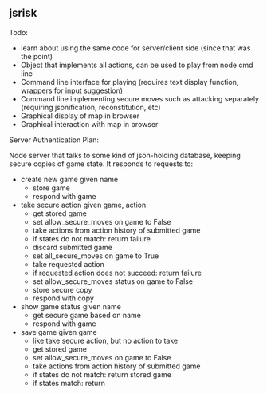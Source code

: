 jsrisk
-----

Todo:

* learn about using the same code for server/client side 
  (since that was the point)
* Object that implements all actions, can be used to play from node cmd line
* Command line interface for playing
  (requires text display function, wrappers for input suggestion)
* Command line implementing secure moves such as attacking separately
  (requiring jsonification, reconstitution, etc)
* Graphical display of map in browser
* Graphical interaction with map in browser


Server Authentication Plan:

Node server that talks to some kind of json-holding database, keeping
secure copies of game state. It responds to requests to:
  * create new game given name
    * store game
    * respond with game
  * take secure action given game, action
    * get stored game
    * set allow_secure_moves on game to False
    * take actions from action history of submitted game
    * if states do not match: return failure
    * discard submitted game
    * set all_secure_moves on game to True
    * take requested action
    * if requested action does not succeed: return failure
    * set allow_secure_moves status on game to False
    * store secure copy
    * respond with copy
  * show game status given name
    * get secure game based on name
    * respond with game
  * save game given game
    * like take secure action, but no action to take
    * get stored game
    * set allow_secure_moves on game to False
    * take actions from action history of submitted game
    * if states do not match: return stored game
    * if states match: return 
